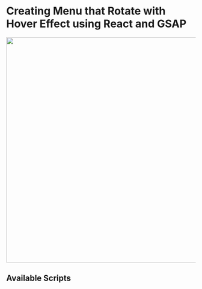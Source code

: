 # Creating Menu that Rotate with Hover Effect using React and GSAP

<img src="https://camo.githubusercontent.com/..." data-canonical-src="[https://gyazo.com/eb5c5741b6a9a16c692170a41a49c858.png](https://github.com/aljagne/react-gsap-rotated-menu-hover-effec/blob/main/public/Demo.gif)" width="1000" height="600" />



## Available Scripts
